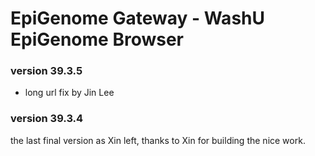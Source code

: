 # EpiGenome Gateway - WashU EpiGenome Browser

### version 39.3.5
* long url fix by Jin Lee

### version 39.3.4
the last final version as Xin left, thanks to Xin for building the nice work. 

